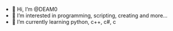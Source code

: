 - 👋 Hi, I’m @DEAM0
- 👀 I’m interested in programming, scripting, creating and more...
- 🌱 I’m currently learning python, c++, c#, c

